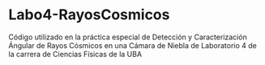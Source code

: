 # Labo4-RayosCosmicos
Código utilizado en la práctica especial de Detección y Caracterización Ángular de Rayos Cósmicos en una Cámara de Niebla de Laboratorio 4 de la carrera de Ciencias Físicas de la UBA
